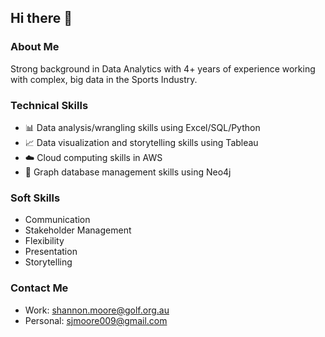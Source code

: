 ## Hi there 👋

### About Me
Strong background in Data Analytics with 4+ years of experience working with complex, big data in the Sports Industry.

### Technical Skills
- 📊 Data analysis/wrangling skills using Excel/SQL/Python
- 📈 Data visualization and storytelling skills using Tableau
- ☁️ Cloud computing skills in AWS
- 🔗 Graph database management skills using Neo4j

### Soft Skills
 - Communication
 - Stakeholder Management
 - Flexibility
 - Presentation
 - Storytelling

### Contact Me
- Work: shannon.moore@golf.org.au
- Personal: sjmoore009@gmail.com

